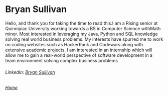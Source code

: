 # Bryan Sullivan
Hello, and thank you for taking the time to read this.I am a Rising senior at Quinnipiac University working towards a BS in Computer Science withMath minor. Most interested in leveraging my Java, Python and SQL knowledge solving real world business problems. My interests have spurred me to work on coding websites such as HackerRank and Codewars along with extensive academic projects. I am interested in an internship which will allow me to gain a real-world perspective of software development in a team environment solving complex business problems

###### LinkedIn: [Bryan Sullivan](https://www.linkedin.com/in/bryan-sullivan-qu/)

###### [Home](https://bsully505.github.io)

